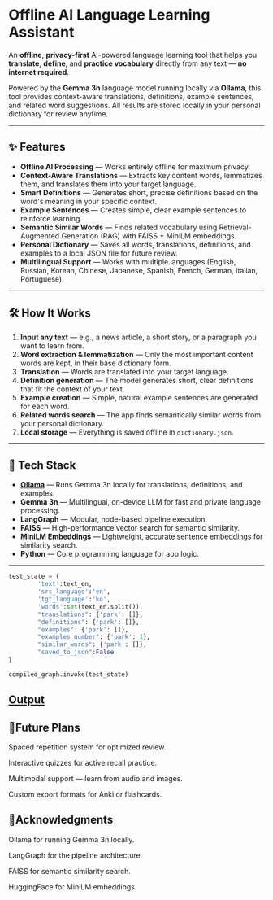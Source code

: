 # Offline AI Language Learning Assistant

An **offline**, **privacy-first** AI-powered language learning tool that helps you **translate**, **define**, and **practice vocabulary** directly from any text — **no internet required**.

Powered by the **Gemma 3n** language model running locally via **Ollama**, this tool provides context-aware translations, definitions, example sentences, and related word suggestions. All results are stored locally in your personal dictionary for review anytime.

---

## ✨ Features

- **Offline AI Processing** — Works entirely offline for maximum privacy.
- **Context-Aware Translations** — Extracts key content words, lemmatizes them, and translates them into your target language.
- **Smart Definitions** — Generates short, precise definitions based on the word's meaning in your specific context.
- **Example Sentences** — Creates simple, clear example sentences to reinforce learning.
- **Semantic Similar Words** — Finds related vocabulary using Retrieval-Augmented Generation (RAG) with FAISS + MiniLM embeddings.
- **Personal Dictionary** — Saves all words, translations, definitions, and examples to a local JSON file for future review.
- **Multilingual Support** — Works with multiple languages (English, Russian, Korean, Chinese, Japanese, Spanish, French, German, Italian, Portuguese).


---

## 🛠️ How It Works

1. **Input any text** — e.g., a news article, a short story, or a paragraph you want to learn from.
2. **Word extraction & lemmatization** — Only the most important content words are kept, in their base dictionary form.
3. **Translation** — Words are translated into your target language.
4. **Definition generation** — The model generates short, clear definitions that fit the context of your text.
5. **Example creation** — Simple, natural example sentences are generated for each word.
6. **Related words search** — The app finds semantically similar words from your personal dictionary.
7. **Local storage** — Everything is saved offline in `dictionary.json`.

---

## 🧠 Tech Stack

- **[Ollama](https://ollama.ai/)** — Runs Gemma 3n locally for translations, definitions, and examples.
- **Gemma 3n** — Multilingual, on-device LLM for fast and private language processing.
- **LangGraph** — Modular, node-based pipeline execution.
- **FAISS** — High-performance vector search for semantic similarity.
- **MiniLM Embeddings** — Lightweight, accurate sentence embeddings for similarity search.
- **Python** — Core programming language for app logic.

---
```python
test_state = {
        'text':text_en, 
        'src_language':'en',
        'tgt_language':'ko',
        'words':set(text_en.split()),
        "translations": {'park': []},
        "definitions": {'park': []},
        "examples": {'park': []},
        "examples_number": {'park': 1},
        "similar_words": {'park': []},
        "saved_to_json":False
}

compiled_graph.invoke(test_state)
```
## [Output](dictionary.json)

## 🔮Future Plans
Spaced repetition system for optimized review.

Interactive quizzes for active recall practice.

Multimodal support — learn from audio and images.

Custom export formats for Anki or flashcards.

## 🙌Acknowledgments
Ollama for running Gemma 3n locally.

LangGraph for the pipeline architecture.

FAISS for semantic similarity search.

HuggingFace for MiniLM embeddings.
